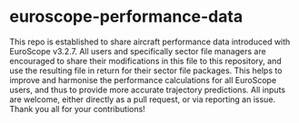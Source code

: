 # euroscope-performance-data

This repo is established to share aircraft performance data introduced with EuroScope v3.2.7. All users and specifically sector file managers are encouraged to share their modifications in this file to this repository, and use the resulting file in return for their sector file packages. This helps to improve and harmonise the performance calculations for all EuroScope users, and thus to provide more accurate trajectory predictions.
All inputs are welcome, either directly as a pull request, or via reporting an issue. Thank you all for your contributions!
